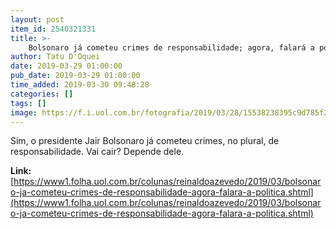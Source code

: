 ```yaml
---
layout: post
item_id: 2540321331
title: >-
    Bolsonaro já cometeu crimes de responsabilidade; agora, falará a política
author: Tatu D'Oquei
date: 2019-03-29 01:00:00
pub_date: 2019-03-29 01:00:00
time_added: 2019-03-30 09:48:28
categories: []
tags: []
image: https://f.i.uol.com.br/fotografia/2019/03/28/15538238395c9d785f2d4ae_1553823839_3x2_xl.jpg
---
```


Sim, o presidente Jair Bolsonaro já cometeu crimes, no plural, de responsabilidade. Vai cair? Depende dele.

**Link:** [https://www1.folha.uol.com.br/colunas/reinaldoazevedo/2019/03/bolsonaro-ja-cometeu-crimes-de-responsabilidade-agora-falara-a-politica.shtml](https://www1.folha.uol.com.br/colunas/reinaldoazevedo/2019/03/bolsonaro-ja-cometeu-crimes-de-responsabilidade-agora-falara-a-politica.shtml)

